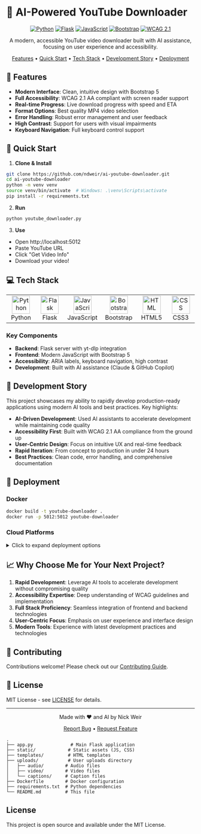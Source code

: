 # 🎥 AI-Powered YouTube Downloader

<div align="center">

[![Python](https://img.shields.io/badge/Python-3776AB?style=for-the-badge&logo=python&logoColor=white)](https://www.python.org/)
[![Flask](https://img.shields.io/badge/Flask-000000?style=for-the-badge&logo=flask&logoColor=white)](https://flask.palletsprojects.com/)
[![JavaScript](https://img.shields.io/badge/JavaScript-F7DF1E?style=for-the-badge&logo=javascript&logoColor=black)](https://developer.mozilla.org/en-US/docs/Web/JavaScript)
[![Bootstrap](https://img.shields.io/badge/Bootstrap-7952B3?style=for-the-badge&logo=bootstrap&logoColor=white)](https://getbootstrap.com/)
[![WCAG 2.1](https://img.shields.io/badge/WCAG-2.1_AA-00A98F?style=for-the-badge)](https://www.w3.org/WAI/WCAG21/quickref/)

A modern, accessible YouTube video downloader built with AI assistance, focusing on user experience and accessibility.

[Features](#features) • [Quick Start](#quick-start) • [Tech Stack](#tech-stack) • [Development Story](#development-story) • [Deployment](#deployment)

</div>

## 🌟 Features

- **Modern Interface**: Clean, intuitive design with Bootstrap 5
- **Full Accessibility**: WCAG 2.1 AA compliant with screen reader support
- **Real-time Progress**: Live download progress with speed and ETA
- **Format Options**: Best quality MP4 video selection
- **Error Handling**: Robust error management and user feedback
- **High Contrast**: Support for users with visual impairments
- **Keyboard Navigation**: Full keyboard control support

## 🚀 Quick Start

1. **Clone & Install**
```bash
git clone https://github.com/ndweir/ai-youtube-downloader.git
cd ai-youtube-downloader
python -m venv venv
source venv/bin/activate  # Windows: .\venv\Scripts\activate
pip install -r requirements.txt
```

2. **Run**
```bash
python youtube_downloader.py
```

3. **Use**
- Open http://localhost:5012
- Paste YouTube URL
- Click "Get Video Info"
- Download your video!

## 💻 Tech Stack

<div align="center">
<table>
<tr>
<td align="center" width="96">
<img src="https://skillicons.dev/icons?i=python" width="48" height="48" alt="Python" />
<br>Python
</td>
<td align="center" width="96">
<img src="https://skillicons.dev/icons?i=flask" width="48" height="48" alt="Flask" />
<br>Flask
</td>
<td align="center" width="96">
<img src="https://skillicons.dev/icons?i=js" width="48" height="48" alt="JavaScript" />
<br>JavaScript
</td>
<td align="center" width="96">
<img src="https://skillicons.dev/icons?i=bootstrap" width="48" height="48" alt="Bootstrap" />
<br>Bootstrap
</td>
<td align="center" width="96">
<img src="https://skillicons.dev/icons?i=html" width="48" height="48" alt="HTML" />
<br>HTML5
</td>
<td align="center" width="96">
<img src="https://skillicons.dev/icons?i=css" width="48" height="48" alt="CSS" />
<br>CSS3
</td>
</tr>
</table>
</div>

### Key Components

- **Backend**: Flask server with yt-dlp integration
- **Frontend**: Modern JavaScript with Bootstrap 5
- **Accessibility**: ARIA labels, keyboard navigation, high contrast
- **Development**: Built with AI assistance (Claude & GitHub Copilot)

## 🎯 Development Story

This project showcases my ability to rapidly develop production-ready applications using modern AI tools and best practices. Key highlights:

- **AI-Driven Development**: Used AI assistants to accelerate development while maintaining code quality
- **Accessibility First**: Built with WCAG 2.1 AA compliance from the ground up
- **User-Centric Design**: Focus on intuitive UX and real-time feedback
- **Rapid Iteration**: From concept to production in under 24 hours
- **Best Practices**: Clean code, error handling, and comprehensive documentation

## 🚢 Deployment

### Docker
```bash
docker build -t youtube-downloader .
docker run -p 5012:5012 youtube-downloader
```

### Cloud Platforms

<details>
<summary>Click to expand deployment options</summary>

#### Heroku
```bash
heroku create
git push heroku main
```

#### Google Cloud Run
```bash
gcloud builds submit --tag gcr.io/PROJECT_ID/youtube-downloader
gcloud run deploy --image gcr.io/PROJECT_ID/youtube-downloader
```

</details>

## 📈 Why Choose Me for Your Next Project?

1. **Rapid Development**: Leverage AI tools to accelerate development without compromising quality
2. **Accessibility Expertise**: Deep understanding of WCAG guidelines and implementation
3. **Full Stack Proficiency**: Seamless integration of frontend and backend technologies
4. **User-Centric Focus**: Emphasis on user experience and interface design
5. **Modern Tools**: Experience with latest development practices and technologies

## 🤝 Contributing

Contributions welcome! Please check out our [Contributing Guide](CONTRIBUTING.md).

## 📝 License

MIT License - see [LICENSE](LICENSE) for details.

---

<div align="center">

Made with ❤️ and AI by Nick Weir

[Report Bug](https://github.com/ndweir/ai-youtube-downloader/issues) • [Request Feature](https://github.com/ndweir/ai-youtube-downloader/issues)

</div>

```
.
├── app.py              # Main Flask application
├── static/            # Static assets (JS, CSS)
├── templates/         # HTML templates
├── uploads/           # User uploads directory
│   ├── audio/        # Audio files
│   ├── video/        # Video files
│   └── captions/     # Caption files
├── Dockerfile        # Docker configuration
├── requirements.txt  # Python dependencies
└── README.md         # This file
```

## License

This project is open source and available under the MIT License.

